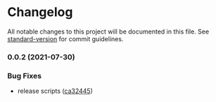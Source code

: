 # Changelog

All notable changes to this project will be documented in this file. See [standard-version](https://github.com/conventional-changelog/standard-version) for commit guidelines.

### 0.0.2 (2021-07-30)


### Bug Fixes

* release scripts ([ca32445](https://github.com/RSquad/dens-smv/commit/ca32445a7f952a4df481c4e428694b1a8f610e83))
